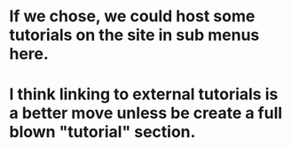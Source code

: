 # If we chose, we could host some tutorials on the site in sub menus here.
# I think linking to external tutorials is a better move unless be create a full blown "tutorial" section.
